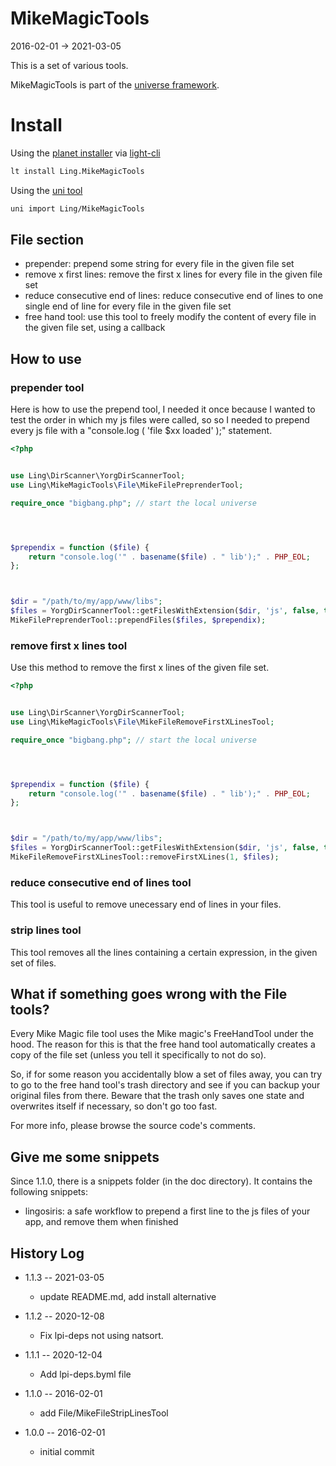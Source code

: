 MikeMagicTools
==============
2016-02-01 -> 2021-03-05




This is a set of various tools.



MikeMagicTools is part of the [universe framework](https://github.com/karayabin/universe-snapshot).


Install
=============


Using the [planet installer](https://github.com/lingtalfi/Light_PlanetInstaller) via [light-cli](https://github.com/lingtalfi/Light_Cli)
```bash
lt install Ling.MikeMagicTools
```

Using the [uni tool](https://github.com/lingtalfi/universe-naive-importer)
```bash
uni import Ling/MikeMagicTools
```


File section
-------------------

- prepender: prepend some string for every file in the given file set
- remove x first lines: remove the first x lines for every file in the given file set
- reduce consecutive end of lines: reduce consecutive end of lines to one single end of line for every file in the given file set
- free hand tool: use this tool to freely modify the content of every file in the given file set, using a callback




How to use
-------------



### prepender tool 

Here is how to use the prepend tool, 
I needed it once because I wanted to test the order in which my js files were called,
so so I needed to prepend every js file with a "console.log ( 'file $xx loaded' );" statement.


```php
<?php


use Ling\DirScanner\YorgDirScannerTool;
use Ling\MikeMagicTools\File\MikeFilePreprenderTool;

require_once "bigbang.php"; // start the local universe




$prependix = function ($file) {
    return "console.log('" . basename($file) . " lib');" . PHP_EOL;
};



$dir = "/path/to/my/app/www/libs";
$files = YorgDirScannerTool::getFilesWithExtension($dir, 'js', false, true);
MikeFilePreprenderTool::prependFiles($files, $prependix);


```


### remove first x lines tool 

Use this method to remove the first x lines of the given file set.


```php
<?php


use Ling\DirScanner\YorgDirScannerTool;
use Ling\MikeMagicTools\File\MikeFileRemoveFirstXLinesTool;

require_once "bigbang.php"; // start the local universe




$prependix = function ($file) {
    return "console.log('" . basename($file) . " lib');" . PHP_EOL;
};



$dir = "/path/to/my/app/www/libs";
$files = YorgDirScannerTool::getFilesWithExtension($dir, 'js', false, true);
MikeFileRemoveFirstXLinesTool::removeFirstXLines(1, $files);


```


### reduce consecutive end of lines tool 
 
This tool is useful to remove unecessary end of lines in your files.


### strip lines tool
 
This tool removes all the lines containing a certain expression, in the given set of files.

 
 



What if something goes wrong with the File tools?
-------------------------------------

Every Mike Magic file tool uses the Mike magic's FreeHandTool under the hood.
The reason for this is that the free hand tool automatically creates a copy of the file set (unless
you tell it specifically to not do so).

So, if for some reason you accidentally blow a set of files away, you can try to go to the 
free hand tool's trash directory and see if you can backup your original files from there.
Beware that the trash only saves one state and overwrites itself if necessary, so don't go too fast.

For more info, please browse the source code's comments.



Give me some snippets
-----------------

Since 1.1.0, there is a snippets folder (in the doc directory).
It contains the following snippets:

- lingosiris: a safe workflow to prepend a first line to the js files of your app, and remove them when finished




History Log
------------------

- 1.1.3 -- 2021-03-05

    - update README.md, add install alternative

- 1.1.2 -- 2020-12-08

    - Fix lpi-deps not using natsort.

- 1.1.1 -- 2020-12-04

    - Add lpi-deps.byml file

- 1.1.0 -- 2016-02-01

    - add File/MikeFileStripLinesTool
    
- 1.0.0 -- 2016-02-01

    - initial commit
    
    